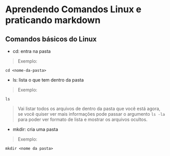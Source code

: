 # Aprendendo Comandos Linux e praticando markdown

## Comandos básicos do Linux

- cd: entra na pasta
> Exemplo:
~~~ shell
cd <nome-da-pasta>
~~~ 
- ls: lista o que tem dentro da pasta
> Exemplo:
~~~ shell
ls 
~~~
> Vai listar todos os arquivos de dentro da pasta que você está agora, se você quiser ver mais informações pode passar o argumento `ls -la` para poder ver formato de lista e mostrar os arquivos ocultos.
- mkdir: cria uma pasta
> Exemplo:
~~~ shell
mkdir <nome da pasta>
~~~
